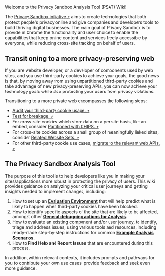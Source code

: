 Welcome to the Privacy Sandbox Analysis Tool (PSAT) Wiki!

The [Privacy Sandbox initiative &#10548;](https://privacysandbox.com/) aims to create technologies that both protect people's privacy online and give companies and developers tools to build thriving digital businesses. The main goal of Privacy Sandbox is to provide in Chrome the functionality and user choice to enable the capabilities that keep online content and services freely accessible by everyone, while reducing cross-site tracking on behalf of users.

## Transitioning to a more privacy-preserving web

If you are website developer, or a developer of components used by web sites, and you use third-party cookies to achieve your goals, the good news is that, by moving away from using unpartitioned third-party cookies and take advantage of new privacy-preserving APIs, you can now achieve your technology goals while also protecting your users from privacy violations.

Transitioning to a more private web encompasses the following steps:

- [Audit your third-party cookie usage. &#10548;](https://developers.google.com/privacy-sandbox/blog/cookie-countdown-2023oct#audit)
- [Test for breakage. &#10548;](https://developers.google.com/privacy-sandbox/blog/cookie-countdown-2023oct#test)
- For cross-site cookies which store data on a per site basis, like an embed, consider [Partitioned with CHIPS. &#10548;](https://developers.google.com/privacy-sandbox/blog/cookie-countdown-2023oct#partitioned)
- For cross-site cookies across a small group of meaningfully linked sites, consider [Related Website Sets. &#10548;](https://developers.google.com/privacy-sandbox/blog/cookie-countdown-2023oct#rws)
- For other third-party cookie use cases, [migrate to the relevant web APIs. &#10548;](https://developers.google.com/privacy-sandbox/blog/cookie-countdown-2023oct#migrate)

## The Privacy Sandbox Analysis Tool

The purpose of this tool is to help developers like you in making your sites/applications more robust in protecting the privacy of users. This wiki provides guidance on analyzing your critical user journeys and getting insights needed to implement changes, including:

1. How to set up an [**Evaluation Environment**](https://github.com/GoogleChromeLabs/ps-analysis-tool/wiki/Evaluation-Environment) that will help predict what is likely to happen when third-party cookies have been blocked.
1. How to identify specific aspects of the site that are likely to be affected, amongst other [**General debugging actions for Analysis**](https://github.com/GoogleChromeLabs/ps-analysis-tool/wiki/General-Debugging-Actions).
1. How to evaluate an existing component and/or user journey, to identify, triage and address issues, using various tools and resources, including ready-made step-by-step instructions for common [**Example Analysis Scenarios**](https://github.com/GoogleChromeLabs/ps-analysis-tool/wiki/Example-Analysis-Scenarios).
1. How to [**Find Help and Report Issues**](https://github.com/GoogleChromeLabs/ps-analysis-tool/wiki/Reporting-Issues-and-Learning-More) that are encountered during this process.

In addition, within relevant contexts, it includes prompts and pathways for you to contribute your own use cases, provide feedback and seek even more guidance.
